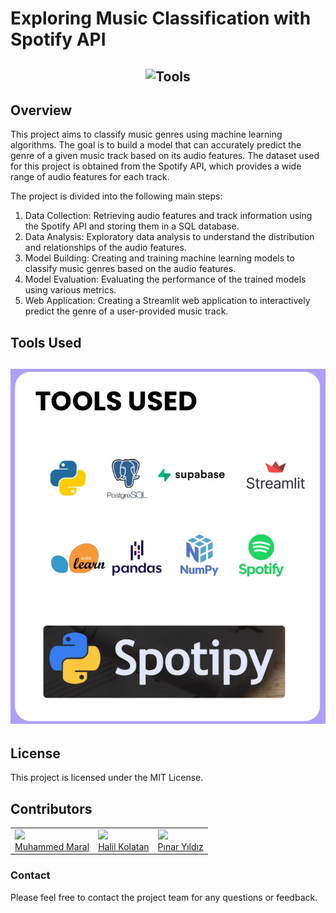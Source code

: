 # Exploring Music Classification with Spotify API

<h2 align="center">
  <img src="https://github.com/hkolatan/Exploring_Music_Classification_with_Spotify_API/blob/main/spotify-streamlit/Streamlit_app.png" alt="Tools" width="600px" />
  <br>
</h2>


## Overview

This project aims to classify music genres using machine learning algorithms. The goal is to build a model that can accurately predict the genre of a given music track based on its audio features. The dataset used for this project is obtained from the Spotify API, which provides a wide range of audio features for each track.

The project is divided into the following main steps:
1. Data Collection: Retrieving audio features and track information using the Spotify API and storing them in a SQL database.
2. Data Analysis: Exploratory data analysis to understand the distribution and relationships of the audio features.
3. Model Building: Creating and training machine learning models to classify music genres based on the audio features.
4. Model Evaluation: Evaluating the performance of the trained models using various metrics.
5. Web Application: Creating a Streamlit web application to interactively predict the genre of a user-provided music track.


## Tools Used

<h2 align="center">
  <img src="https://github.com/hkolatan/DS_Bootcamp_Spotify_API_Classification/blob/main/img/Used_Tools.PNG" alt="Tools" width="600px" />
  <br>
</h2>

## License
This project is licensed under the MIT License.


## Contributors
<table style="table-layout: fixed; width: 100%;">
  <tr>
    <td>
      <div>
        <a href="https://www.linkedin.com/in/muhammedmaral/"><img src="https://avatars.githubusercontent.com/u/78436518?v=4" width=150></a>
      </div>
      <a href="https://www.linkedin.com/in/muhammedmaral/"> Muhammed Maral </a>
    </td>
     <td>
      <div>
        <a href="https://github.com/hkolatan"><img src="https://avatars.githubusercontent.com/u/85988507?s=400&u=35029c900a7a6b10fc244a4f9f7df8252778360c&v=4" width=150></a>
      </div>
      <a href="https://github.com/hkolatan"> Halil Kolatan </a>
    </td>
    <td>
      <div>
        <a href="https://github.com/pinaryildiz"><img src="https://avatars.githubusercontent.com/u/123452298?v=4" width=150></a>
      </div>
      <a href="https://github.com/pinaryildiz"> Pınar Yıldız </a>
    </td>     
</table>

### Contact
Please feel free to contact the project team for any questions or feedback.
